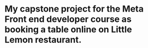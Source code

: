 # My capstone project for the Meta Front end developer course as booking a table online on Little Lemon restaurant.
